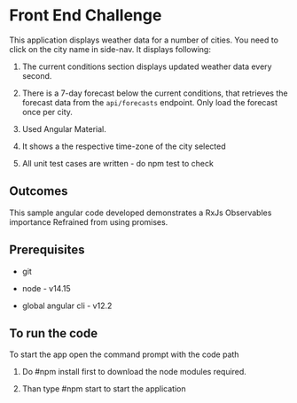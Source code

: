 # Front End Challenge

This application displays weather data for a number of cities. You need to click on the city name in side-nav. It displays following:

1. The current conditions section displays updated weather data every second.

2. There is a 7-day forecast below the current conditions, that retrieves the forecast data from the `api/forecasts` endpoint. Only load the forecast once per city.

3. Used Angular Material. 
 
4. It shows a the respective time-zone of the city selected

5. All unit test cases are written - do npm test to check

## Outcomes

This sample angular code developed demonstrates a RxJs Observables importance Refrained from using promises.

## Prerequisites

- git

- node - v14.15

- global angular cli - v12.2

## To run the code
To start the app open the command prompt with the code path 
1. Do #npm install first to download the node modules required.

2. Than type #npm start to start the application
 
